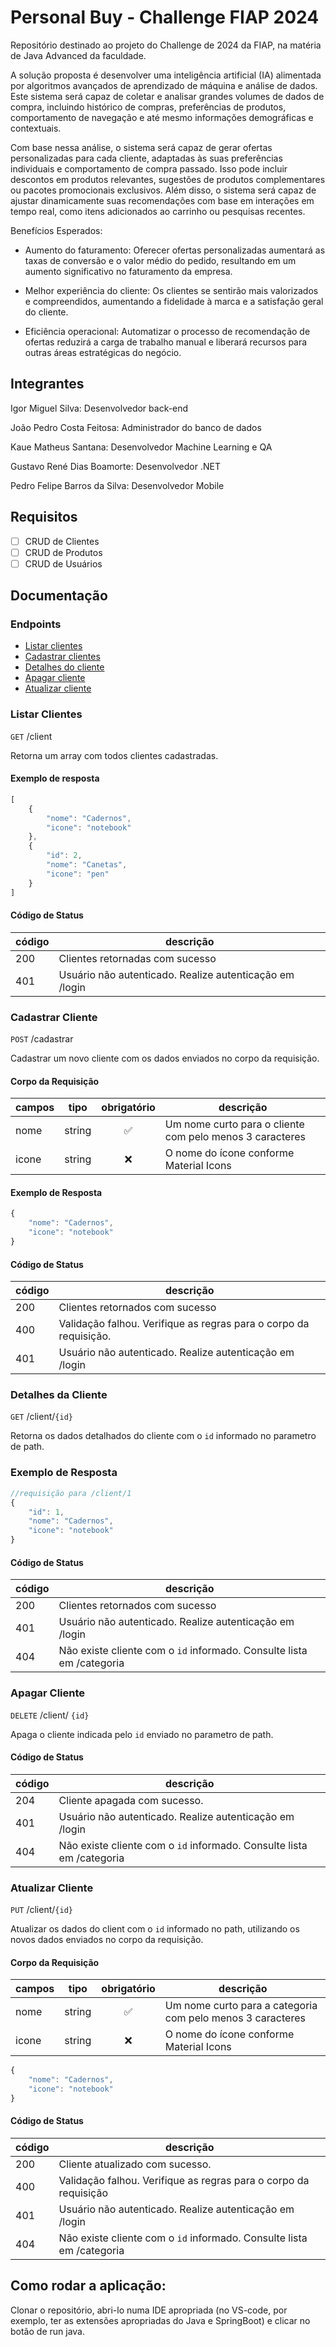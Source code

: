 # Personal Buy - Challenge FIAP 2024

Repositório destinado ao projeto do Challenge de 2024 da FIAP, na matéria de Java Advanced da faculdade.

 A solução proposta é desenvolver uma inteligência artificial (IA) alimentada por algoritmos avançados de aprendizado de máquina e análise de dados. Este sistema será capaz de coletar e analisar grandes volumes de dados de compra, incluindo histórico de compras, preferências de produtos, comportamento de navegação e até mesmo informações demográficas e contextuais.

 Com base nessa análise, o sistema será capaz de gerar ofertas personalizadas para cada cliente, adaptadas às suas preferências individuais e comportamento de compra passado. Isso pode incluir descontos em produtos relevantes, sugestões de produtos complementares ou pacotes promocionais exclusivos. Além disso, o sistema será capaz de ajustar dinamicamente suas recomendações com base em interações em tempo real, como itens adicionados ao carrinho ou pesquisas recentes.

Benefícios Esperados:
- Aumento do faturamento: Oferecer ofertas personalizadas aumentará as taxas de conversão e o valor médio do pedido, resultando em um aumento significativo no faturamento da empresa.

- Melhor experiência do cliente: Os clientes se sentirão mais valorizados e compreendidos, aumentando a fidelidade à marca e a satisfação geral do cliente.

- Eficiência operacional: Automatizar o processo de recomendação de ofertas reduzirá a carga de trabalho manual e liberará recursos para outras áreas estratégicas do negócio.

## Integrantes

Igor Miguel Silva: Desenvolvedor back-end

João Pedro Costa Feitosa: Administrador do banco de dados

Kaue Matheus Santana: Desenvolvedor Machine Learning e QA

Gustavo René Dias Boamorte: Desenvolvedor .NET

Pedro Felipe Barros da Silva: Desenvolvedor Mobile



## Requisitos

 - [ ] CRUD de Clientes
 - [ ] CRUD de Produtos
 - [ ] CRUD de Usuários

 ## Documentação


 ### Endpoints

- [Listar clientes](#listar-cliente)
- [Cadastrar clientes](#cadastrar-cliente)
- [Detalhes do cliente](#detalhes-do-cliente)
- [Apagar cliente](#apagar-cliente)
- [Atualizar cliente](#atualizar-cliente)

### Listar Clientes
`GET` /client

Retorna um array com todos clientes cadastradas.

#### Exemplo de resposta
```js
[
    {
        "nome": "Cadernos",
        "icone": "notebook"
    },
    {
        "id": 2,
        "nome": "Canetas",
        "icone": "pen"
    }
]
```

#### Código de Status

| código | descrição
|--------|---------
|200 | Clientes retornadas com sucesso
|401 | Usuário não autenticado. Realize autenticação em /login

### Cadastrar Cliente

`POST` /cadastrar

Cadastrar um novo cliente com os dados enviados no corpo da requisição.

#### Corpo da Requisição

| campos | tipo | obrigatório | descrição
|--------|------|:-------------:|----------
|nome|string|✅| Um nome curto para o cliente com pelo menos 3 caracteres
|icone|string|❌| O nome do ícone conforme Material Icons

#### Exemplo de Resposta

```js
{
    "nome": "Cadernos",
    "icone": "notebook"
}
```

#### Código de Status

| código | descrição
|--------|---------
|200 | Clientes retornados com sucesso
|400 | Validação falhou. Verifique as regras para o corpo da requisição.
|401 | Usuário não autenticado. Realize autenticação em /login

### Detalhes da Cliente
`GET` /client/`{id}`

Retorna os dados detalhados do cliente com o `id` informado no parametro de path.

### Exemplo de Resposta
```js
//requisição para /client/1
{
    "id": 1,
    "nome": "Cadernos",
    "icone": "notebook"
}
```

#### Código de Status

| código | descrição
|--------|----------
|200 | Clientes retornados com sucesso
|401 | Usuário não autenticado. Realize autenticação em /login
|404 | Não existe cliente com o `id` informado. Consulte lista em /categoria

### Apagar Cliente

`DELETE` /client/ `{id}`

Apaga o cliente indicada pelo `id` enviado no parametro de path. 

#### Código de Status

| código | descrição
|--------|----------
|204 | Cliente apagada com sucesso.
|401 | Usuário não autenticado. Realize autenticação em /login
|404 | Não existe cliente com o `id` informado. Consulte lista em /categoria

### Atualizar Cliente

`PUT` /client/`{id}`

Atualizar os dados do client com o `id` informado no path, utilizando os novos dados enviados no corpo da requisição.

#### Corpo da Requisição

| campos | tipo | obrigatório | descrição
|--------|------|:-------------:|----------
|nome|string|✅| Um nome curto para a categoria com pelo menos 3 caracteres
|icone|string|❌| O nome do ícone conforme Material Icons

```js
{
    "nome": "Cadernos",
    "icone": "notebook"
}
```

#### Código de Status

| código | descrição
|--------|----------
|200 | Cliente atualizado com sucesso.
|400 | Validação falhou. Verifique as regras para o corpo da requisição
|401 | Usuário não autenticado. Realize autenticação em /login
|404 | Não existe cliente com o `id` informado. Consulte lista em /categoria

## Como rodar a aplicação:

Clonar o repositório, abri-lo numa IDE apropriada (no VS-code, por exemplo, ter as extensões apropriadas do Java e SpringBoot) e clicar no botão de run java.

